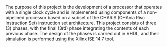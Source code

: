 The purpose of this project is the development of a 
processor that operates with a single clock cycle and is implemented using components 
of a non-pipelined processor based on a subset of the CHARIS (CHAnia Risc Instruction Set) 
instruction set architecture. This project consists of three (3) phases, with the final (3rd) 
phase integrating the contents of each previous phase. The design of the phases is carried out in VHDL, 
and their simulation is performed using the Xilinx ISE 14.7 tool.

